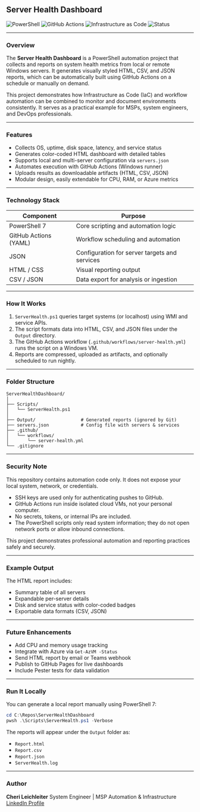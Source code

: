 ## Server Health Dashboard

![PowerShell](https://img.shields.io/badge/PowerShell-7-blue?logo=powershell\&logoColor=white)
![GitHub Actions](https://img.shields.io/badge/GitHub%20Actions-Automation-success?logo=githubactions\&logoColor=white)
![Infrastructure as Code](https://img.shields.io/badge/IaC-Infrastructure%20as%20Code-lightgrey?logo=azuredevops)
![Status](https://img.shields.io/badge/Status-Active-brightgreen)

---

### Overview

The **Server Health Dashboard** is a PowerShell automation project that collects and reports on system health metrics from local or remote Windows servers.
It generates visually styled HTML, CSV, and JSON reports, which can be automatically built using GitHub Actions on a schedule or manually on demand.

This project demonstrates how Infrastructure as Code (IaC) and workflow automation can be combined to monitor and document environments consistently. It serves as a practical example for MSPs, system engineers, and DevOps professionals.

---

### Features

* Collects OS, uptime, disk space, latency, and service status
* Generates color-coded HTML dashboard with detailed tables
* Supports local and multi-server configuration via `servers.json`
* Automates execution with GitHub Actions (Windows runner)
* Uploads results as downloadable artifacts (HTML, CSV, JSON)
* Modular design, easily extendable for CPU, RAM, or Azure metrics

---

### Technology Stack

| Component             | Purpose                                       |
| --------------------- | --------------------------------------------- |
| PowerShell 7          | Core scripting and automation logic           |
| GitHub Actions (YAML) | Workflow scheduling and automation            |
| JSON                  | Configuration for server targets and services |
| HTML / CSS            | Visual reporting output                       |
| CSV / JSON            | Data export for analysis or ingestion         |

---

### How It Works

1. `ServerHealth.ps1` queries target systems (or localhost) using WMI and service APIs.
2. The script formats data into HTML, CSV, and JSON files under the `Output` directory.
3. The GitHub Actions workflow (`.github/workflows/server-health.yml`) runs the script on a Windows VM.
4. Reports are compressed, uploaded as artifacts, and optionally scheduled to run nightly.

---

### Folder Structure

```
ServerHealthDashboard/
│
├── Scripts/
│   └── ServerHealth.ps1
│
├── Output/                 # Generated reports (ignored by Git)
├── servers.json            # Config file with servers & services
├── .github/
│   └── workflows/
│       └── server-health.yml
└── .gitignore
```

---

### Security Note

This repository contains automation code only. It does not expose your local system, network, or credentials.

* SSH keys are used only for authenticating pushes to GitHub.
* GitHub Actions run inside isolated cloud VMs, not your personal computer.
* No secrets, tokens, or internal IPs are included.
* The PowerShell scripts only read system information; they do not open network ports or allow inbound connections.

This project demonstrates professional automation and reporting practices safely and securely.

---

### Example Output

The HTML report includes:

* Summary table of all servers
* Expandable per-server details
* Disk and service status with color-coded badges
* Exportable data formats (CSV, JSON)

---

### Future Enhancements

* Add CPU and memory usage tracking
* Integrate with Azure via `Get-AzVM -Status`
* Send HTML report by email or Teams webhook
* Publish to GitHub Pages for live dashboards
* Include Pester tests for data validation

---

### Run It Locally

You can generate a local report manually using PowerShell 7:

```powershell
cd C:\Repos\ServerHealthDashboard
pwsh .\Scripts\ServerHealth.ps1 -Verbose
```

The reports will appear under the `Output` folder as:

* `Report.html`
* `Report.csv`
* `Report.json`
* `ServerHealth.log`

---

### Author

**Cheri Leichleiter**
System Engineer | MSP Automation & Infrastructure
[LinkedIn Profile](https://www.linkedin.com/in/cheri-leichleiter-653349268/)







